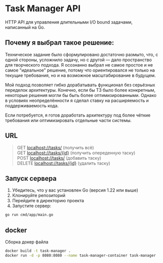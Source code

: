 # Task Manager API

HTTP API для управления длительными I/O bound задачами, написанный на Go.


## Почему я выбрал такое решение:

Техническое задание было сформулировано достаточно размыто, что, с одной стороны, усложнило задачу, но с другой — дало пространство для творческого подхода. Я осознанно выбрал не самое простое и не самое "идеальное" решение, потому что ориентировался не только на текущие требования, но и на возможное масштабирование в будущем.

Мой подход позволяет гибко дорабатывать функционал без серьёзных переделок архитектуры. Конечно, если бы ТЗ было более конкретным, некоторые решения могли бы быть более оптимизированными. Однако в условиях неопределённости я сделал ставку на расширяемость и поддерживаемость кода.

Если потребуется, я готов доработать архитектуру под более чёткие требования или оптимизировать отдельные части системы.

## URL 

> GET [localhost://tasks/](localhost://tasks/) (получить всё)  
> GET [localhost://tasks/{id}](localhost://tasks/{id}) (получить опереденную таску)  
> POST [localhost://tasks/](localhost://tasks/) (добавить таску)  
> DELETE [localhost://tasks/{id}](localhost://tasks/{id}) (удалить таску)  


## Запуск сервера

1. Убедитесь, что у вас установлен Go (версия 1.22 или выше)
2. Клонируйте репозиторий
3. Перейдите в директорию проекта
4. Запустите сервер:

```bash
go run cmd/app/main.go
```
## docker
Сборка докер файла
```bash
docker build -t task-manager .
docker run -d -p 8080:8080 --name task-manager-container task-manager

